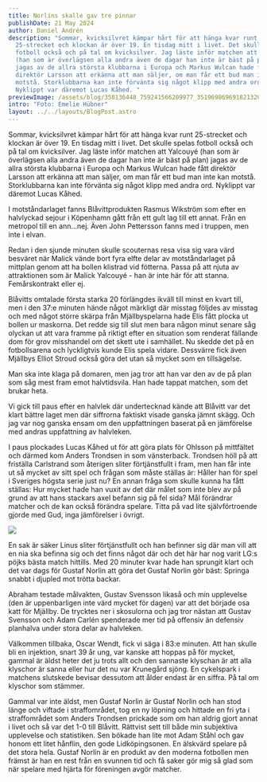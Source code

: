 ```yaml
---
title: Norlins skalle gav tre pinnar
publishDate: 21 May 2024
author: Daniel Andrén
description: "Sommar, kvicksilvret kämpar hårt för att hänga kvar runt
  25-strecket och klockan är över 19. En tisdag mitt i livet. Det skulle spelas
  fotboll också och på tal om kvicksilver. Jag läste inför matchen att Yalcouyé
  (han som är överlägsen alla andra även de dagar han inte är bäst på plan)
  jagas av de allra största klubbarna i Europa och Markus Wulcan hade fått
  direktör Larsson att erkänna att man säljer, om man får ett bud man inte kan
  motstå. Storklubbarna kan inte förvänta sig något klipp med andra ord.
  Nyklippt var däremot Lucas Kåhed. "
previewImage: /assets/blog/358136448_759241566209977_3519698696918213200_n.jpg
intro: "Foto: Emelie Hübner"
layout: ../../layouts/BlogPost.astro
---
```

Sommar, kvicksilvret kämpar hårt för att hänga kvar runt 25-strecket och klockan är över 19. En tisdag mitt i livet. Det skulle spelas fotboll också och på tal om kvicksilver. Jag läste inför matchen att Yalcouyé (han som är överlägsen alla andra även de dagar han inte är bäst på plan) jagas av de allra största klubbarna i Europa och Markus Wulcan hade fått direktör Larsson att erkänna att man säljer, om man får ett bud man inte kan motstå. Storklubbarna kan inte förvänta sig något klipp med andra ord. Nyklippt var däremot Lucas Kåhed. 

I motståndarlaget fanns Blåvittprodukten Rasmus Wikström som efter en halvlyckad sejour i Köpenhamn gått från ett gult lag till ett annat. Från en metropol till en ann…nej. Även John Pettersson fanns med i truppen, men inte i elvan.

Redan i den sjunde minuten skulle scouternas resa visa sig vara värd besväret när Malick vände bort fyra elfte delar av motståndarlaget på mittplan genom att ha bollen klistrad vid fötterna. Passa på att njuta av attraktionen som är Malick Yalcouyé - han är inte här för att stanna. Femårskontrakt eller ej.

Blåvitts omtalade första starka 20 förlängdes ikväll till minst en kvart till, men i den 37:e minuten hände något märkligt där misstag följdes av misstag och med något större skärpa från Mjällbyspelarna hade Elis fått plocka ut bollen ur maskorna. Det redde sig till slut men bara någon minut senare såg olyckan ut att vara framme på riktigt efter en situation som renderat fällande dom för grov misshandel om det skett ute i samhället. Nu skedde det på en fotbollsarena och lyckligtvis kunde Elis spela vidare. Dessvärre fick även Mjällbys Elliot Stroud också göra det utan så mycket som en tillsägelse. 

Man ska inte klaga på domaren, men jag tror att han var den av de på plan som såg mest fram emot halvtidsvila. Han hade tappat matchen, som det brukar heta.

Vi gick till paus efter en halvlek där undertecknad kände att Blåvitt var det klart bättre laget men där siffrorna faktiskt visade ganska jämnt skägg. Och jag var nog ganska ensam om den uppfattningen baserat på en jämförelse med andras uppfattning av halvleken. 

I paus plockades Lucas Kåhed ut för att göra plats för Ohlsson på mittfältet och därmed kom Anders Trondsen in som vänsterback. Trondsen höll på att friställa Carlstrand som återigen sliter förtjänstfullt i fram, men han får inte ut så mycket av sitt spel och frågan som måste ställas är: Håller han för spel i Sveriges högsta serie just nu? En annan fråga som skulle kunna ha fått ställas: Hur mycket hade han vuxit av det där målet som inte blev av på grund av att hans stackars axel befann sig på fel sida? Mål förändrar matcher och de kan också förändra spelare. Titta på vad lite självförtroende gjorde med Gud, inga jämförelser i övrigt. 

![](/assets/blog/351111062_1427056898060090_6292445910508866450_n.jpg)

En sak är säker Linus sliter förtjänstfullt och han befinner sig där man vill att en nia ska befinna sig och det finns något där och det här har nog varit LG:s pöjks bästa match hittills. Med 20 minuter kvar hade han sprungit klart och det var dags för Gustaf Norlin att göra det Gustaf Norlin gör bäst: Springa snabbt i djupled mot trötta backar. 

Abraham testade målvakten, Gustav Svensson likaså och min upplevelse (den är uppenbarligen inte värd mycket för dagen) var att det började osa katt för Mjällby. De trycktes ner i skosulorna och jag tror nästan att Gustav Svensson och Adam Carlén spenderade mer tid på offensiv än defensiv planhalva under stora delar av halvleken. 

Välkommen tillbaka, Oscar Wendt, fick vi säga i 83:e minuten. Att han skulle bli en injektion, snart 39 år ung, var kanske att hoppas på för mycket, gammal är äldst heter det ju trots allt och den sannaste klyschan är att alla klyschor är sanna eller hur det nu var Krunegård sjöng. En cykelspark i matchens slutskede bevisar dessutom att ålder endast är en siffra. På tal om klyschor som stämmer. 

Gammal var inte äldst, men Gustaf Norlin är Gustaf Norlin och han stod länge och viftade i straffområdet, tog en ny löpning och hittade en fri yta i straffområdet som Anders Trondsen prickade som om han aldrig gjort annat i livet och så var det 1-0 till Blåvitt. Rättvist sett till både min subjektiva upplevelse och statistiken. Sen bökade han lite mot Adam Ståhl och gav honom ett litet hånflin, den gode Lidköpingsonen. En älskvärd spelare på det stora hela. Gustaf Norlin är en produkt av den moderna fotbollen men främst är han en rest från en svunnen tid och få saker gör mig så glad som när spelare med hjärta för föreningen avgör matcher.